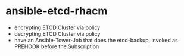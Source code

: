 # ansible-etcd-rhacm

- encrypting ETCD Cluster via policy
- decrypting ETCD Cluster via policy
- have an Ansible-Tower-Job that does the etcd-backup, invoked as PREHOOK before the Subscription 
